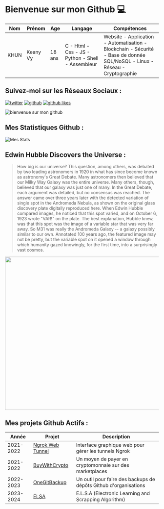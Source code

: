 # Bienvenue sur mon Github 💻
| Nom | Prénom | Age | Langage | Compétences |
|---  |---     |---  |---      |---
| KHUN | Keany Vy | 18 ans | C - Html - Css - JS - Python - Shell - Assembleur | Website - Application - Automatisation - Blockchain - Sécurité - Base de donnée SQL/NoSQL - Linux - Réseau - Cryptographie |

## Suivez-moi sur les Réseaux Sociaux :
[![twitter](https://img.shields.io/twitter/follow/thisiskeanyvy?style=social)](https://twitter.com/thisiskeanyvy)
[![github](https://img.shields.io/github/followers/thisiskeanyvy?style=social)](https://github.com/thisiskeanyvy?tab=followers)
[![github likes](https://img.shields.io/github/stars/thisiskeanyvy?style=social)](https://github.com/thisiskeanyvy)

![bienvenue sur mon github](https://thisiskeanyvy-hosting.pages.dev/banner.gif)

## Mes Statistiques Github :
![Mes Stats](https://github-readme-stats.vercel.app/api?username=thisiskeanyvy&show_icons=true&theme=radical)

## Edwin Hubble Discovers the Universe :

> How big is our universe? This question, among others, was debated by two leading astronomers in 1920 in what has since become known as astronomy's Great Debate.  Many astronomers then believed that our Milky Way Galaxy was the entire universe.  Many others, though, believed that our galaxy was just one of many.  In the Great Debate, each argument was detailed, but no consensus was reached.  The answer came over three years later with the detected variation of single spot in the Andromeda Nebula, as shown on the original glass discovery plate digitally reproduced here. When Edwin Hubble compared images, he noticed that this spot varied, and on October 6, 1923 wrote "VAR!" on the plate.  The best explanation, Hubble knew, was that this spot was the image of a variable star that was very far away. So M31 was really the Andromeda Galaxy -- a galaxy possibly similar to our own.  Annotated 100 years ago, the featured image may not be pretty, but the variable spot on it opened a window through which humanity gazed knowingly, for the first time, into a surprisingly vast cosmos.

<img src='https://apod.nasa.gov/apod/image/2004/HubbleVarOrig_Carnegie_960.jpg' width="800" height="500"/>

## Mes projets Github Actifs :
| Année | Projet | Description |
|---   |---     |---          |
| 2021-2022 | [Ngrok Web Tunnel](https://github.com/thisiskeanyvy/ngrok-web-manager) | Interface graphique web pour gérer les tunnels Ngrok |
| 2021-2022 | [BuyWithCrypto](https://github.com/BuyWithCrypto) | Un moyen de payer en cryptomonnaie sur des marketplaces |
| 2022-2023 | [OneGitBackup](https://github.com/BuyWithCrypto/OneGitBackup) | Un outil pour faire des backups de dépôts Github d'organisations |
| 2023-2024 | [ELSA](https://github.com/thisiskeanyvy/ELSA) | E.L.S.A (Electronic Learning and Scrapping Algorithm) |